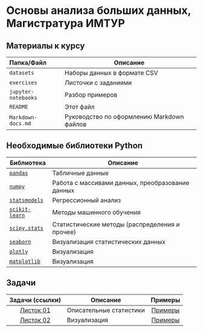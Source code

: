 # Основы анализа больших данных, Магистратура ИМТУР

## Материалы к курсу

| Папка/Файл |Описание|
|:-|-|
|`datasets`| Наборы данных в формате CSV|
|`exercises`|Листочки с заданиями|
|`jupyter-notebooks`|Разбор примеров|
|`README`|Этот файл|
|`Markdown-docs.md`|Руководство по оформлению Markdown файлов|

## Необходимые библиотеки Python

|Библиотека|Описание|
|-|-|
|[`pandas`](https://pandas.pydata.org)|Табличные данные|
|[`numpy`](https://numpy.org)|Работа с массивами данных, преобразование данных|
|[`statsmodels`](https://www.statsmodels.org/stable/index.html)|Регрессионный анализ|
|[`scikit-learn`](https://scikit-learn.org/stable/index.html)|Методы машинного обучения|
|[`scipy.stats`](https://docs.scipy.org/doc/scipy/reference/stats.html)|Статистические методы (распределения и прочее)|
|[`seaborn`](https://seaborn.pydata.org)|Визуализация статистических данных|
|[`plotly`](https://plotly.com/python/)|Визуализация|
|[`matplotlib`](https://matplotlib.org)|Визуализация|

## Задачи

| Задачи (ссылки) | Описание | Примеры |
|:-:|-|:-:|
|[Листок 01](https://github.com/alexanderlata/data-analysis-iitsd/blob/main/exercises/list01-intro.pdf)| Описательные статистики | [Примеры](https://github.com/alexanderlata/data-analysis-iitsd/tree/main/pandas)|
|[Листок 02](https://github.com/alexanderlata/data-analysis-iitsd/blob/main/exercises/list02-visualization.pdf)| Визуализация | [Примеры](https://github.com/alexanderlata/data-analysis-iitsd/tree/main/visualization)|